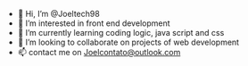 - 👋 Hi, I’m @Joeltech98
- 👀 I’m interested in front end development
- 🌱 I’m currently learning coding logic, java script and css
- 💞️ I’m looking to collaborate on projects of web development
- 📫  contact me on Joelcontato@outlook.com

<!---
Joeltech98/Joeltech98 is a ✨ special ✨ repository because its `README.md` (this file) appears on your GitHub profile.
You can click the Preview link to take a look at your changes.
--->
